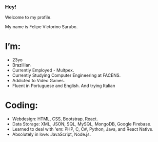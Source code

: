### Hey!
Welcome to my profile.

My name is Felipe Victorino Sarubo.

# I’m:
- 23yo
- Brazillian
- Currently Employed - Multpex.
- Currently Studying Computer Engineering at FACENS.
- Addicted to Video Games.
- Fluent in Portuguese and English. And trying Italian

# Coding:
- Webdesign: HTML, CSS, Bootstrap, React.
- Data Storage: XML, JSON, SQL, MySQL, MongoDB, Google Firebase.
- Learned to deal with 'em: PHP, C, C#, Python, Java, and React Native.
- Absolutely in love: JavaScript, Node.js.
